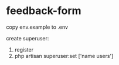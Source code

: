 # feedback-form

copy env.example to .env

create superuser:
1. register
2. php artisan superuser:set ['name users']
